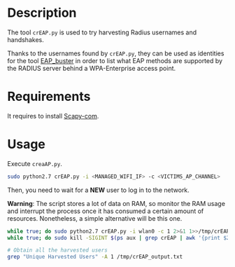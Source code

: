 # Description

The tool `crEAP.py` is used to try harvesting Radius usernames and handshakes.

Thanks to the usernames found by `crEAP.py`, they can be used as identities for the tool [EAP_buster](https://github.com/blackarrowsec/EAP_buster) in order to list what EAP methods are supported by the RADIUS server behind a WPA-Enterprise access point.



# Requirements

It requires to install [Scapy-com](https://github.com/Tylous/Scapy-com).



# Usage

Execute `creaAP.py`.

```bash
sudo python2.7 crEAP.py -i <MANAGED_WIFI_IF> -c <VICTIMS_AP_CHANNEL> 
```

Then, you need to wait for a **NEW** user to log in to the network.

**Warning**: The script stores a lot of data on RAM, so monitor the RAM usage and interrupt the process once it has consumed a certain amount of resources. Nonetheless, a simple alternative will be this one.

```bash
while true; do sudo python2.7 crEAP.py -i wlan0 -c 1 2>&1 1>>/tmp/crEAP_output.txt ; done
while true; do sudo kill -SIGINT $(ps aux | grep crEAP | awk '{print $2}'); sleep 10 ;; done

# Obtain all the harvested users
grep "Unique Harvested Users" -A 1 /tmp/crEAP_output.txt
```

